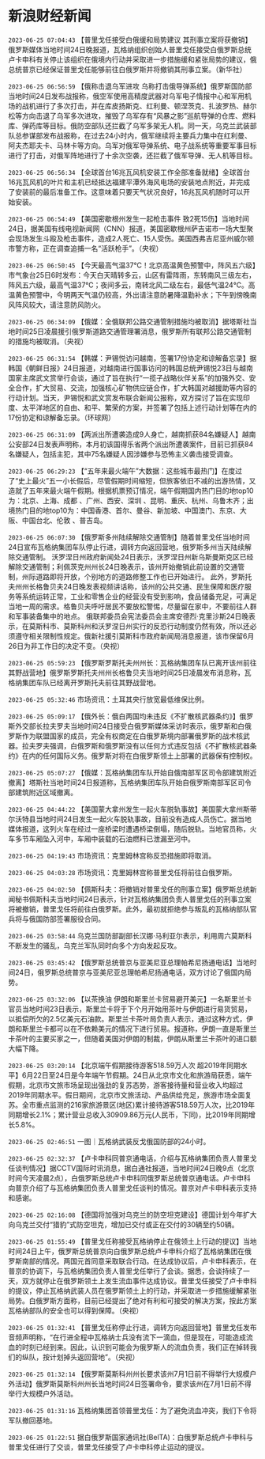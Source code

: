 # 新浪财经新闻
`2023-06-25 07:04:43` 【普里戈任接受白俄缓和局势建议 其刑事立案将获撤销】俄罗斯媒体当地时间24日晚报道，瓦格纳组织创始人普里戈任接受白俄罗斯总统卢卡申科有关停止该组织在俄境内行动并采取进一步措施缓和紧张局势的建议，俄总统普京已经保证普里戈任能够前往白俄罗斯并将撤销其刑事立案。（新华社）

`2023-06-25 06:56:59` 【俄称击退乌军进攻 乌称打击俄导弹系统】俄罗斯国防部当地时间24日发布战报称，俄空军使用高精度武器对乌军电子情报中心和军用机场的战机进行了多次打击，并在库皮扬斯克、红利曼、顿涅茨克、扎波罗热、赫尔松等方向击退了乌军多次进攻，摧毁了乌军存有“风暴之影”巡航导弹的仓库、燃料库、弹药库等目标。俄防空部队还拦截了乌军多架无人机。同一天，乌克兰武装部队总参谋部发布战报称，在过去24小时内，俄军继续将主要兵力集中在红利曼、阿夫杰耶夫卡、马林卡等方向。乌军对俄军导弹系统、电子战系统等重要军事目标进行了打击，对俄军阵地进行了十余次空袭，还拦截了俄军导弹、无人机等目标。

`2023-06-25 06:56:34` 【全球首台16兆瓦风机安装工作全部准备就绪】全球首台16兆瓦风机的叶片和主机已经抵达福建平潭外海风电场的安装地点附近，并完成了安装前的最后准备工作。这意味着只要天气状况良好，16兆瓦风机随时可以开始安装。

`2023-06-25 06:54:49` 【美国密歇根州发生一起枪击事件 致2死15伤】当地时间24日，据美国有线电视新闻网（CNN）报道，美国密歇根州萨吉诺市一场大型聚会现场发生斗殴及枪击事件，造成2人死亡、15人受伤。美国西弗吉尼亚州威尔顿市警方称，正在调查追捕一名“活跃枪手”。（央视）

`2023-06-25 06:50:45` 【今天最高气温37℃！北京高温黄色预警中，阵风五六级】市气象台25日6时发布：今天白天晴转多云，山区有雷阵雨，东转南风三级左右，阵风五六级，最高气温37℃；夜间多云，南转北风二级左右，最低气温24℃。高温黄色预警中，今明两天气温仍较高，外出请注意防暑降温勤补水；下午到傍晚南风阵风较大，请注意防风防火。

`2023-06-25 06:34:09` 【俄媒：全俄联邦公路交通管制措施均被取消】据塔斯社当地时间25日凌晨援引俄罗斯道路交通管理署消息，俄罗斯所有联邦公路交通管制的措施均被取消。（央视）

`2023-06-25 06:31:54` 【韩媒：尹锡悦访问越南，签署17份协定和谅解备忘录】据韩国《朝鲜日报》24日报道，对越南进行国事访问的韩国总统尹锡悦23日与越南国家主席武文赏举行会谈，通过了旨在执行“一揽子战略伙伴关系”的加强外交、安全合作，扩大贸易、交流，加强核心矿物供应链合作，扩大韩国对越援助等内容的行动计划。当天，尹锡悦和武文赏发布联合新闻公报称，双方探讨了旨在实现印度、太平洋地区的自由、和平、繁荣的方案，并签署了包括上述行动计划等在内的17份协定和谅解备忘录。（环球网）

`2023-06-25 06:31:09` 【两派出所遭袭造成9人身亡，越南抓获84名嫌疑人】越南公安部24日发表声明称，本月初该国得乐省两个派出所遭袭案件，目前已抓获84名嫌疑人，包括主犯，其中75名嫌疑人因涉嫌参与恐怖主义袭击接受调查。

`2023-06-25 06:29:23` 【“五年来最火端午”大数据：这些城市最热门】在度过了“史上最火”五一小长假后，尽管假期时间缩短，但旅客依旧不减的出游热情，又造就了五年来最火端午假期。根据机票预订情况，端午假期国内热门目的地top10为：北京、上海、成都 、广州、西安、深圳 、昆明、重庆、杭州、乌鲁木齐；出境热门目的地top10为：中国香港、首尔、曼谷、新加坡、中国澳门、东京、大阪、中国台北、伦敦 、普吉岛。

`2023-06-25 06:07:30` 【俄罗斯多州陆续解除交通管制】随着普里戈任当地时间24日宣布瓦格纳集团车队停止行进，调转方向返回营地，俄罗斯多州当天陆续解除交通管制。 沃罗涅日州政府新闻处24日表示，沃罗涅日州新乌斯曼斯克区已经解除交通管制；利佩茨克州州长24日晚表示，该州开始撤销此前设置的交通管制，州际道路即将开放，个别地方的道路修整工作也已开始进行。 此外，罗斯托夫州州长格鲁贝夫24日晚发表视频讲话称，该州的公共交通、民生保障和医疗服务等系统运转正常，工业和零售企业的经营没有受到影响，食品储备充足，可满足当地一周的需求。格鲁贝夫呼吁居民不要放松警惕，尽量留在家中，不要前往人群和军事装备集中的地点。 俄联邦委员会宪法委员会主席安德烈·克里沙斯24日晚表示，在莫斯科市、莫斯科州和沃罗涅日州实行的反恐行动制度仍然有效，所以还必须遵守相关限制性规定。俄新社援引莫斯科市政府新闻局消息报道，该市保留6月26日为非工作日的决定不变。（央视）

`2023-06-25 05:59:23` 【俄罗斯罗斯托夫州州长：瓦格纳集团车队已离开该州前往其野战营地】俄罗斯罗斯托夫州州长格鲁贝夫当地时间25日凌晨发布消息称，瓦格纳集团车队已经离开罗斯托夫前往其野战营地。

`2023-06-25 05:32:46` 市场资讯：土耳其央行放宽最低维保比例。

`2023-06-25 05:09:17` 【俄外长：俄白两国均未违反《不扩散核武器条约》】俄罗斯外交部长拉夫罗夫当地时间24日接受白俄罗斯媒体采访时表示，俄罗斯和白俄罗斯作为联盟国家的成员，完全有权商定在白俄罗斯境内部署俄罗斯的战术核武器。拉夫罗夫强调，白俄罗斯和俄罗斯没有以任何方式违反包括《不扩散核武器条约》在内的任何国际义务。俄罗斯对将在白俄罗斯领土上部署的武器保有控制权。

`2023-06-25 05:07:27` 【俄媒：瓦格纳集团车队开始自俄南部军区司令部建筑附近撤离】塔斯社当地时间24日报道称，瓦格纳集团车队开始自俄罗斯南部军区司令部建筑附近区域撤离。

`2023-06-25 04:44:22` 【美国蒙大拿州发生一起火车脱轨事故】美国蒙大拿州斯蒂尔沃特县当地时间24日发生一起火车脱轨事故，目前没有造成人员伤亡。据当地媒体报道，这列火车在经过一座桥梁时遭遇桥梁倒塌，随后脱轨。当地官员称，火车多节车厢坠入河中，车厢中装载的石油燃料已泄漏至河中。

`2023-06-25 04:19:43` 市场资讯：克里姆林宫称反恐措施即将取消。

`2023-06-25 04:03:28` 市场资讯：克里姆林宫称普里戈任将前往白俄罗斯。

`2023-06-25 04:02:50` 【佩斯科夫：将撤销对普里戈任的刑事立案】俄罗斯总统新闻秘书佩斯科夫当地时间24日表示，针对瓦格纳集团负责人普里戈任的刑事立案将被撤销，普里戈任将前往白俄罗斯。此外，最初就拒绝参与叛乱的瓦格纳部队官兵将与俄国防部签署服役合同。

`2023-06-25 03:58:44` 乌克兰国防部副部长汉娜·马利亚尔表示，利用周六莫斯科不断发生的骚乱，乌克兰军队同时向多个方向发起反攻。

`2023-06-25 03:45:42` 【俄罗斯总统普京与亚美尼亚总理帕希尼扬通电话】当地时间24日，俄罗斯总统普京与亚美尼亚总理帕希尼扬通电话，双方讨论了俄国内局势。

`2023-06-25 03:32:06` 【以茶换油 伊朗和斯里兰卡贸易避开美元】一名斯里兰卡官员当地时间23日表示，斯里兰卡将于下个月开始用茶叶与伊朗进行易货贸易，以抵偿所欠的2.5亿美元石油款。斯里兰卡茶叶局负责人表示，通过这种方式，伊朗和斯里兰卡都可以在不依赖美元的情况下进行贸易。报道称，伊朗一直是斯里兰卡茶叶的主要买家之一，但随着美国对伊朗的制裁，伊朗从斯里兰卡茶叶的进口额大幅下降。

`2023-06-25 03:20:14` 【北京端午假期接待游客518.59万人次 超2019年同期水平】6月22日至24日是今年端午节假期。24日从北京市文化和旅游局获悉，端午假期，北京市文旅市场呈现出强劲的复苏态势，游客接待量和营业收入均超过2019年同期水平。假日期间，北京市文旅活动、产品供给充足，旅游市场全面复苏。全市重点监测的216家旅游景区(地区)累计接待游客518.59万人次，比2019年同期增长2.1%；累计营业总收入30909.86万元(人民币，下同)，比2019年同期增长5.8%。

`2023-06-25 02:46:51` 一图｜瓦格纳武装反戈俄国防部的24小时。

`2023-06-25 02:32:37` 【卢卡申科同普京通电话，介绍与瓦格纳集团负责人普里戈任谈判情况】据CCTV国际时讯消息，据白通社报道，当地时间24日晚9点（北京时间今天凌晨2点），白俄罗斯总统卢卡申科同俄罗斯总统普京通电话。卢卡申科向普京介绍了与瓦格纳集团负责人普里戈任谈判的情况。普京对卢卡申科表示支持和感谢。

`2023-06-25 02:16:08` 【德国将加强对乌克兰的防空坦克建设】德国计划今年扩大向乌克兰交付“猎豹”式防空坦克，增加已交付或正在交付的30辆至约50辆。

`2023-06-25 01:55:49` 【普里戈任称接受瓦格纳停止在俄领土上行动的提议】当地时间24日上午，俄罗斯总统普京向白俄罗斯总统卢卡申科介绍了瓦格纳集团在俄罗斯南部的情况。两国元首同意采取联合行动。在达成协议后，卢卡申科表示，在普京的协调下，与瓦格纳集团负责人普里戈任举行了会谈。据悉，会谈持续了一天，双方就停止在俄罗斯领土上发生流血事件达成协议。普里戈任接受了卢卡申科的提议，停止瓦格纳武装人员在俄罗斯领土上的行动，并采取进一步措施缓解紧张局势。白俄罗斯方面称，目前已经提出了绝对有利和可接受的解决方案，按此方案瓦格纳部队的安全也可以得到保障。（央视）

`2023-06-25 01:32:41` 【普里戈任称停止行进，调转方向返回营地】普里戈任发布音频声明称，“在行进全程中瓦格纳士兵没有流下一滴血，但是现在，可能造成流血的时刻已经到来。因此，认识到可能会为俄罗斯人的流血负责，我们正在掉转我们的纵队，按计划掉头返回营地”。（央视）

`2023-06-25 01:32:14` 【俄罗斯莫斯科州州长要求该州7月1日前不得举行大规模户外活动】俄罗斯莫斯科州州长当地时间24日签署命令，要求该州在7月1日前不得举行大规模户外活动。

`2023-06-25 01:31:16` 瓦格纳集团首领普里戈任：为了避免流血冲突，我们下令将军队撤回基地。

`2023-06-25 01:22:51` 据白俄罗斯国家通讯社(BelTA)：白俄罗斯总统卢卡申科与普里戈任进行了交谈，普里戈任接受了卢卡申科停止运动的提议。

